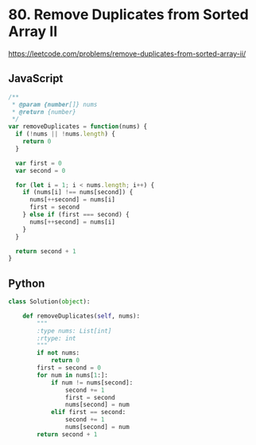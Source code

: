 # 80. Remove Duplicates from Sorted Array II

https://leetcode.com/problems/remove-duplicates-from-sorted-array-ii/

## JavaScript

```js
/**
 * @param {number[]} nums
 * @return {number}
 */
var removeDuplicates = function(nums) {
  if (!nums || !nums.length) {
    return 0
  }

  var first = 0
  var second = 0

  for (let i = 1; i < nums.length; i++) {
    if (nums[i] !== nums[second]) {
      nums[++second] = nums[i]
      first = second
    } else if (first === second) {
      nums[++second] = nums[i]
    }
  }

  return second + 1
}
```

## Python

```py
class Solution(object):

    def removeDuplicates(self, nums):
        """
        :type nums: List[int]
        :rtype: int
        """
        if not nums:
            return 0
        first = second = 0
        for num in nums[1:]:
            if num != nums[second]:
                second += 1
                first = second
                nums[second] = num
            elif first == second:
                second += 1
                nums[second] = num
        return second + 1
```
